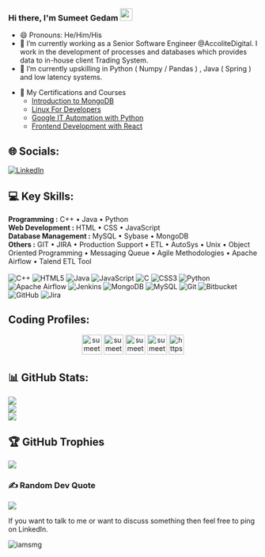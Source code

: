 ### Hi there, I'm Sumeet Gedam  <img src="https://media.giphy.com/media/hvRJCLFzcasrR4ia7z/giphy.gif" width="25px">
 
<!--
**sumeetgedam/sumeetgedam** is a ✨ _special_ ✨ repository because its `README.md` (this file) appears on your GitHub profile.
-->
<!-- Here are some ideas to get you started: -->
- 😄 Pronouns: He/Him/His
- 🔭 I’m currently working as a Senior Software Engineer @AccoliteDigital. I work in the development of processes and databases which provides data to in-house client Trading System.
- 🌱 I’m currently upskilling in Python ( Numpy / Pandas ) , Java ( Spring ) and low latency systems.
<!-- - 👯 I’m looking to collaborate on ... -->
<!-- - 🤔 I’m looking for help with Full Stack Development -->
<!-- - 💬 Ask me about ... -->
<!-- - 📫 How to reach me: [![LinkedIn](https://img.shields.io/badge/LinkedIn-%230077B5.svg?logo=linkedin&logoColor=white)](https://linkedin.com/in/sumeet-gedam) -->
- 📇 My Certifications and Courses
    - [Introduction to MongoDB](https://ti-user-certificates.s3.amazonaws.com/ae62dcd7-abdc-4e90-a570-83eccba49043/c8cf984a-7213-4d7f-910f-60ee3f484afd-sumeet-gedam-21ea2b8a-1707-412e-ac33-42a1d35d2464-certificate.pdf)
    - [Linux For Developers](https://www.coursera.org/account/accomplishments/certificate/6RWV47RR8DLG)
    - [Google IT Automation with Python](https://www.coursera.org/account/accomplishments/specialization/certificate/CN3YFAEJRJWD)
    - [Frontend Development with React](https://www.coursera.org/account/accomplishments/certificate/DTXFMTM35XZH)
 

 ## 🌐 Socials:
[![LinkedIn](https://img.shields.io/badge/LinkedIn-%230077B5.svg?logo=linkedin&logoColor=white)](https://linkedin.com/in/sumeet-gedam) 


<!-- - ⚡ Fun fact: ... -->
## 💻 Key Skills: 
**Programming :** C++ • Java • Python     
**Web Development :** HTML • CSS • JavaScript  
**Database Management :** MySQL • Sybase • MongoDB  
**Others :** GIT • JIRA • Production Support • ETL • AutoSys • Unix • Object Oriented Programming • Messaging Queue • Agile Methodologies • Apache Airflow • Talend ETL Tool
<br/><br/>
![C++](https://img.shields.io/badge/c++-%2300599C.svg?style=flat&logo=c%2B%2B&logoColor=white) 
![HTML5](https://img.shields.io/badge/html5-%23E34F26.svg?style=flat&logo=html5&logoColor=white) 
![Java](https://img.shields.io/badge/java-%23ED8B00.svg?style=flat&logo=openjdk&logoColor=white) 
![JavaScript](https://img.shields.io/badge/javascript-%23323330.svg?style=flat&logo=javascript&logoColor=%23F7DF1E) 
![C](https://img.shields.io/badge/c-%2300599C.svg?style=flat&logo=c&logoColor=white) 
![CSS3](https://img.shields.io/badge/css3-%231572B6.svg?style=flat&logo=css3&logoColor=white) 
![Python](https://img.shields.io/badge/python-3670A0?style=flat&logo=python&logoColor=ffdd54) 
![Apache Airflow](https://img.shields.io/badge/Apache%20Airflow-017CEE?style=flat&logo=Apache%20Airflow&logoColor=white) 
![Jenkins](https://img.shields.io/badge/jenkins-%232C5263.svg?style=flat&logo=jenkins&logoColor=white) 
![MongoDB](https://img.shields.io/badge/MongoDB-%234ea94b.svg?style=flat&logo=mongodb&logoColor=white) 
![MySQL](https://img.shields.io/badge/mysql-4479A1.svg?style=flat&logo=mysql&logoColor=white) 
![Git](https://img.shields.io/badge/git-%23F05033.svg?style=flat&logo=git&logoColor=white) 
![Bitbucket](https://img.shields.io/badge/bitbucket-%230047B3.svg?style=flat&logo=bitbucket&logoColor=white) 
![GitHub](https://img.shields.io/badge/github-%23121011.svg?style=flat&logo=github&logoColor=white) 
![Jira](https://img.shields.io/badge/jira-%230A0FFF.svg?style=flat&logo=jira&logoColor=white)

## Coding Profiles:
<p align="center">
<a href="https://www.leetcode.com/Sumeet_20" target="blank"><img src="https://img.icons8.com/external-tal-revivo-color-tal-revivo/96/000000/external-level-up-your-coding-skills-and-quickly-land-a-job-logo-color-tal-revivo.png" alt="sumeetgedam" height="40" width="40" /></a>
<a href="https://auth.geeksforgeeks.org/user/sumeetgedam01" target="blank"><img src="https://img.icons8.com/color/144/000000/GeeksforGeeks.png" alt="sumeetgedam" height="40" width="40" /></a>
<a href="https://www.codechef.com/users/sumeetgedam_04" target="blank"><img src="https://img.icons8.com/color/144/000000/codechef.png" alt="sumeetgedam" height="40" width="40" /></a>
<a href="https://codeforces.com/profile/Sumeet_20" target="blank"><img src="https://img.icons8.com/external-tal-revivo-color-tal-revivo/96/000000/external-codeforces-programming-competitions-and-contests-programming-community-logo-color-tal-revivo.png" alt="sumeetgedam" height="40" width="40" /></a>
<a href="https://www.kaggle.com/sumeetgedam" target="blank"><img src="https://raw.githubusercontent.com/rahuldkjain/github-profile-readme-generator/master/src/images/icons/Social/kaggle.svg" alt="https://www.kaggle.com/sumeetgedam" height="40" width="30" /></a>

</p>

## 📊 GitHub Stats:
<!-- [![Sumeet's GitHub Stats](https://github-readme-stats.vercel.app/api?username=sumeetgedam&hide=issues&include_all_commits=true&count_private=true&show_icons=true&theme=calm)](https://github.com/sumeetgedam/github-readme-stats)
[![Top Langs](https://github-readme-stats.vercel.app/api/top-langs/?username=sumeetgedam&layout=compact&theme=calm)](https://github.com/sumeetgedam/github-readme-stats)
-->
![](https://github-readme-stats.vercel.app/api?username=sumeetgedam&theme=chartreuse-dark&hide_border=false&include_all_commits=true&count_private=true)<br/>
![](https://github-readme-streak-stats.herokuapp.com/?user=sumeetgedam&theme=chartreuse-dark&hide_border=false)<br/>
![](https://github-readme-stats.vercel.app/api/top-langs/?username=sumeetgedam&theme=chartreuse-dark&hide_border=false&include_all_commits=true&count_private=true&layout=compact)

## 🏆 GitHub Trophies
![](https://github-profile-trophy.vercel.app/?username=sumeetgedam&theme=dracula&no-frame=true&no-bg=false&margin-w=4)

### ✍️ Random Dev Quote
![](https://quotes-github-readme.vercel.app/api?type=horizontal&theme=tokyonight)


If you want to talk to me or want to discuss something then feel free to ping on LinkedIn. 

<p align="left"> <img src="https://komarev.com/ghpvc/?username=sumeetgedam&label=Views&color=blue&style=plastic&style=for-the-badge" alt="iamsmg" /> </p>



